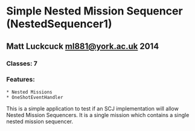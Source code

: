 Simple Nested Mission Sequencer (NestedSequencer1)
=======================

Matt Luckcuck <ml881@york.ac.uk> 2014
-------------------------------------

### Classes: 7

### Features:
	* Nested Missions
	* OneShotEventHandler

This is a simple application to test if an SCJ implementation will allow Nested Mission Sequencers. It is a single mission which contains a single nested mission sequencer.

